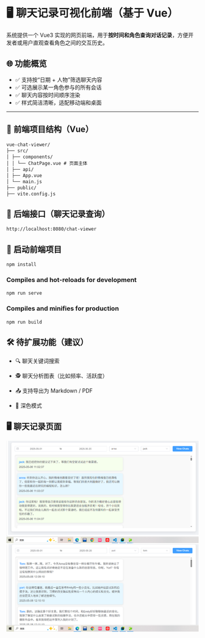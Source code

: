 # 🖥️ 聊天记录可视化前端（基于 Vue）

系统提供一个 Vue3 实现的网页前端，用于**按时间和角色查询对话记录**，方便开发者或用户直观查看角色之间的交互历史。

## 🌐 功能概览

- ✅ 支持按“日期 + 人物”筛选聊天内容
- ✅ 可选展示某一角色参与的所有会话
- ✅ 聊天内容按时间顺序渲染
- ✅ 样式简洁清晰，适配移动端和桌面

---

## 📁 前端项目结构（Vue）
```
vue-chat-viewer/
├── src/
│ ├── components/
│ │ └── ChatPage.vue # 页面主体
│ ├── api/
│ ├── App.vue
│ └── main.js
├── public/
├── vite.config.js
```
## 📡 后端接口（聊天记录查询）
```
http://localhost:8080/chat-viewer
```
## 🧪 启动前端项目
```
npm install
```

### Compiles and hot-reloads for development
```
npm run serve
```

### Compiles and minifies for production
```
npm run build
```
## 🛠️ 待扩展功能（建议）
- 🔍 聊天关键词搜索

- 🕵️ 聊天分析图表（比如频率、活跃度）

- 📤 支持导出为 Markdown / PDF

- 🌙 深色模式


## 🖥️ 聊天记录页面
![这是图片](src/assets/anna_jack.png "Magic Gardens")
![这是图片](src/assets/yuri_tom.png "Magic Gardens")

